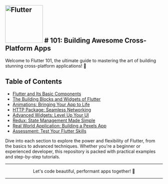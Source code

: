 ## <img src="https://upload.wikimedia.org/wikipedia/commons/1/17/Google-flutter-logo.png" width="120" alt=" Flutter "> #  101: Building Awesome Cross-Platform Apps

Welcome to Flutter 101, the ultimate guide to mastering the art of building stunning cross-platform applications! 🚀

## Table of Contents

- [Flutter and Its Basic Components](#flutter-and-its-basic-components)
- [The Building Blocks and Widgets of Flutter](#the-building-blocks-and-widgets-of-flutter)
- [Animations: Bringing Your App to Life](#animations-bringing-your-app-to-life)
- [HTTP Package: Seamless Networking](#http-package-seamless-networking)
- [Advanced Widgets: Level Up Your UI](#advanced-widgets-level-up-your-ui)
- [Redux: State Management Made Simple](#redux-state-management-made-simple)
- [Real World Application: Building a Pexels App](#real-world-application-building-a-pexels-app)
- [Assessment: Test Your Flutter Skills](#assessment-test-your-flutter-skills)

Dive into each section to explore the power and flexibility of Flutter, from the basics to advanced techniques. Whether you're a beginner or experienced developer, this repository is packed with practical examples and step-by-step tutorials.


<hr>
<p align="center">
Let's code beautiful, performant apps together! 🎉
<hr>
</p>
